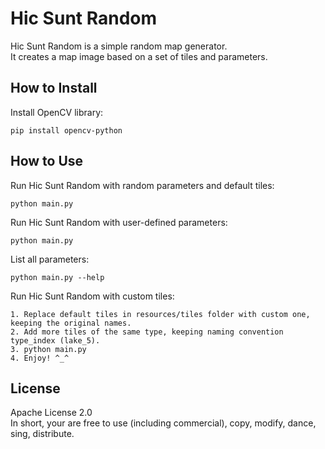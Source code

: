 # Hic Sunt Random
Hic Sunt Random is a simple random map generator.  
It creates a map image based on a set of tiles and parameters.  

## How to Install
Install OpenCV library:
```
pip install opencv-python
```

## How to Use
Run Hic Sunt Random with random parameters and default tiles:
```
python main.py
```

Run Hic Sunt Random with user-defined parameters:
```
python main.py
```

List all parameters:
```
python main.py --help
```

Run Hic Sunt Random with custom tiles:
```
1. Replace default tiles in resources/tiles folder with custom one, keeping the original names.
2. Add more tiles of the same type, keeping naming convention type_index (lake_5).
3. python main.py
4. Enjoy! ^_^
```

## License
Apache License 2.0  
In short, your are free to use (including commercial), copy, modify, dance, sing, distribute.
